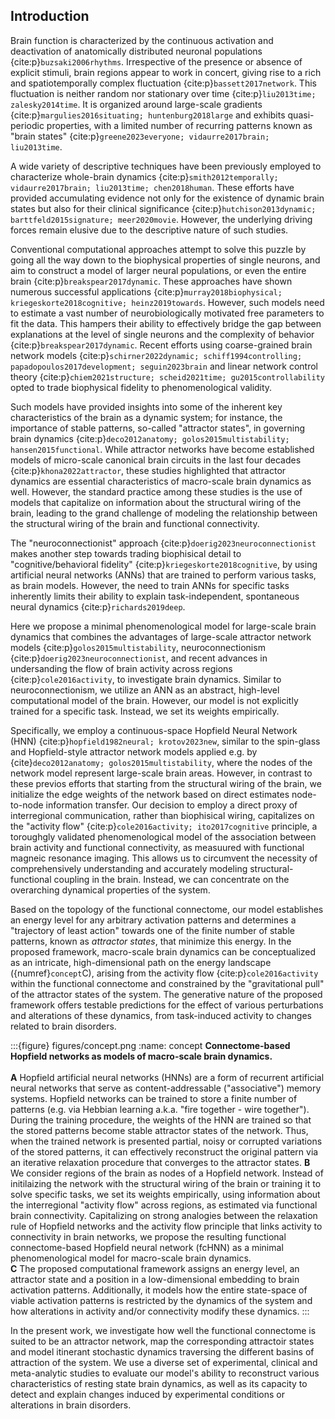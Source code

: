 

## Introduction

Brain function is characterized by the continuous activation and deactivation of anatomically distributed neuronal 
populations {cite:p}`buzsaki2006rhythms`.
Irrespective of the presence or absence of explicit stimuli, brain regions appear to work in concert, giving rise to a
rich and spatiotemporally complex fluctuation {cite:p}`bassett2017network`.
This fluctuation is neither random nor stationary over time {cite:p}`liu2013time; zalesky2014time`.
It is organized around large-scale gradients {cite:p}`margulies2016situating; huntenburg2018large` and exhibits quasi-periodic properties, with a limited number of recurring patterns known as "brain states" {cite:p}`greene2023everyone; vidaurre2017brain; liu2013time`.

A wide variety of descriptive techniques have been previously employed to characterize whole-brain dynamics {cite:p}`smith2012temporally; vidaurre2017brain; liu2013time; chen2018human`. 
These efforts have provided accumulating evidence not only for the existence of dynamic brain states but also for their clinical 
significance {cite:p}`hutchison2013dynamic; barttfeld2015signature; meer2020movie`. 
However, the underlying driving forces remain elusive due to the descriptive nature of such studies.

Conventional computational approaches attempt to solve this puzzle by going all the way down to the biophysical properties of single neurons, and aim to construct a model of larger neural populations, or even the entire brain 
{cite:p}`breakspear2017dynamic`.
These approaches have shown numerous successful applications {cite:p}`murray2018biophysical; kriegeskorte2018cognitive; heinz2019towards`.
However, such models need to estimate a vast number of neurobiologically motivated free parameters to fit the data. This hampers their ability to effectively bridge the gap between explanations at the level of single neurons and the complexity of behavior {cite:p}`breakspear2017dynamic`.
Recent efforts using coarse-grained brain network models {cite:p}`schirner2022dynamic; schiff1994controlling; papadopoulos2017development; seguin2023brain` and linear network control theory  {cite:p}`chiem2021structure; scheid2021time; gu2015controllability` opted to trade biophysical fidelity to phenomenological validity.

Such models have provided insights into some of the inherent key characteristics of the brain as a dynamic system; for instance, the importance of stable patterns, so-called "attractor states", in governing brain dynamics {cite:p}`deco2012anatomy; golos2015multistability; hansen2015functional`. While attractor networks have become established models of micro-scale canonical brain circuits in the last four decades {cite:p}`khona2022attractor`, these studies highlighted that attractor dynamics are essential characteristics of macro-scale brain dynamics as well. However, the standard practice among these studies is the use of models that capitalize on information about the structural wiring of the brain, leading to the grand challenge of modeling the relationship between the structural wiring of the brain and functional connectivity.

The "neuroconnectionist" approach {cite:p}`doerig2023neuroconnectionist` makes another step towards trading biophisical detail to "cognitive/behavioral fidelity" {cite:p}`kriegeskorte2018cognitive`, by using artificial neural networks (ANNs) that are trained to perform various tasks, as brain models. However, the need to train ANNs for specific tasks inherently limits their ability to explain task-independent, spontaneous neural dynamics {cite:p}`richards2019deep`.

Here we propose a minimal phenomenological model for large-scale brain dynamics that combines the advantages of large-scale attractor network models {cite:p}`golos2015multistability`, neuroconnectionism {cite:p}`doerig2023neuroconnectionist`, and recent advances in undersanding the flow of brain activity across regions {cite:p}`cole2016activity`, to investigate brain dynamics.
Similar to neuroconnectionism, we utilize an ANN as an abstract, high-level computational model of the brain.
However, our model is not explicitly trained for a specific task. Instead, we set its weights empirically. 

Specifically, we employ a continuous-space Hopfield Neural Network (HNN) {cite:p}`hopfield1982neural; krotov2023new`, similar to the spin-glass and Hopfield-style attractor network models applied e.g. by {cite}`deco2012anatomy; golos2015multistability`, where the nodes of the network model represent large-scale brain areas. However, in contrast to these previos efforts that starting from the structural wiring of the brain, we initialize the edge weights of the network based on direct estimates node-to-node information transfer. Our decision to employ a direct proxy of interregional communication, rather than biophisical wiring, capitalizes on the "activity flow" {cite:p}`cole2016activity; ito2017cognitive` principle, a toroughgly validated phenomenological model of the association between brain activity and functional connectivity, as measuured with functional magneic resonance imaging.
This allows us to circumvent the necessity of comprehensively understanding and accurately modeling structural-functional coupling in the brain. Instead, we can concentrate on the overarching dynamical properties of the system.

Based on the topology of the functional connectome, our model establishes an energy level for any arbitrary activation patterns and determines a "trajectory of least action" towards one of the finite number of stable patterns, known as *attractor states*, that minimize this energy. In the proposed framework, macro-scale brain dynamics can be conceptualized as an intricate, high-dimensional path on the energy landscape ({numref}`concept`C), arising from the activity flow {cite:p}`cole2016activity` within the functional connectome and constrained by the "gravitational pull" of the attractor states of the system.
The generative nature of the proposed framework offers testable predictions for the effect of various perturbations and alterations of these dynamics, from task-induced activity to changes related to brain disorders.

:::{figure} figures/concept.png
:name: concept
**Connectome-based Hopfield networks as models of macro-scale brain dynamics.** <br/><br/>
**A** Hopfield artificial neural networks (HNNs)  are a form of recurrent artificial neural networks that serve as content-addressable ("associative") memory systems. Hopfield networks can be trained to store a finite number of patterns (e.g. via Hebbian learning a.k.a. "fire together -  wire together"). During the training procedure, the weights of the HNN are trained so that the stored 
patterns become stable attractor states of the network. Thus, when the trained network is presented partial, noisy or corrupted variations of the stored patterns, it can effectively reconstruct the original pattern via an iterative relaxation procedure that converges to the attractor states.
**B** We consider regions of the brain as nodes of a Hopfield network. Instead of initilaizing the network with the structural wiring of the brain or training it to solve specific tasks, we set its weights empirically, using information about the interregional "activity flow" across regions, as estimated via functional brain connectivity. Capitalizing on strong analogies between the relaxation rule of Hopfield networks and the activity flow principle that links activity to connectivity in brain networks, we propose the resulting 
functional connectome-based Hopfield neural network (fcHNN) as a minimal phenomenological model for macro-scale brain dynamics.  
**C** The proposed computational framework assigns an energy level, an attractor state and a position in a 
low-dimensional embedding to brain activation patterns. Additionally, it models how the entire state-space of viable activation patterns is restricted by the dynamics of the system and how alterations in activity and/or connectivity modify these dynamics.
:::

In the present work, we investigate how well the functional connectome is suited to be an attractor network, map the corresponding attractoir states and model itinerant stochastic dynamics traversing the different basins of attraction of the system.
We use a diverse set of experimental, clinical and meta-analytic studies to evaluate our model's ability to reconstruct various characteristics of resting state brain dynamics, as well as its capacity to detect and explain changes induced by experimental conditions or alterations in brain disorders.

